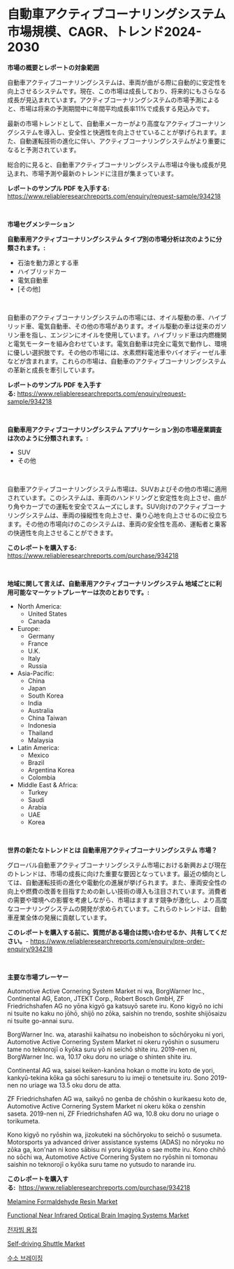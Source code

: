 <p><h1>自動車アクティブコーナリングシステム市場規模、CAGR、トレンド2024-2030</h1></p><p><strong>市場の概要とレポートの対象範囲</strong></p>
<p><p>自動車アクティブコーナリングシステムは、車両が曲がる際に自動的に安定性を向上させるシステムです。現在、この市場は成長しており、将来的にもさらなる成長が見込まれています。アクティブコーナリングシステムの市場予測によると、市場は将来の予測期間中に年間平均成長率11%で成長する見込みです。</p><p>最新の市場トレンドとして、自動車メーカーがより高度なアクティブコーナリングシステムを導入し、安全性と快適性を向上させていることが挙げられます。また、自動運転技術の進化に伴い、アクティブコーナリングシステムがより重要になると予測されています。</p><p>総合的に見ると、自動車アクティブコーナリングシステム市場は今後も成長が見込まれ、市場予測や最新のトレンドに注目が集まっています。</p></p>
<p><strong>レポートのサンプル PDF を入手する:</strong> <a href="https://www.reliableresearchreports.com/enquiry/request-sample/934218">https://www.reliableresearchreports.com/enquiry/request-sample/934218</a></p>
<p>&nbsp;</p>
<p><strong>市場セグメンテーション</strong></p>
<p><strong>自動車用アクティブコーナリングシステム タイプ別の市場分析は次のように分類されます。:</strong></p>
<p><ul><li>石油を動力源とする車</li><li>ハイブリッドカー</li><li>電気自動車</li><li>[その他]</li></ul></p>
<p>&nbsp;</p>
<p><p>自動車のアクティブコーナリングシステムの市場には、オイル駆動の車、ハイブリッド車、電気自動車、その他の市場があります。オイル駆動の車は従来のガソリン車を指し、エンジンにオイルを使用しています。ハイブリッド車は内燃機関と電気モーターを組み合わせています。電気自動車は完全に電気で動作し、環境に優しい選択肢です。その他の市場には、水素燃料電池車やバイオディーゼル車などが含まれます。これらの市場は、自動車のアクティブコーナリングシステムの革新と成長を牽引しています。</p></p>
<p><strong>レポートのサンプル PDF を入手する:</strong>&nbsp;<a href="https://www.reliableresearchreports.com/enquiry/request-sample/934218">https://www.reliableresearchreports.com/enquiry/request-sample/934218</a></p>
<p>&nbsp;</p>
<p><strong> 自動車用アクティブコーナリングシステム アプリケーション別の市場産業調査は次のように分類されます。:</strong></p>
<p><ul><li>SUV</li><li>その他</li></ul></p>
<p>&nbsp;</p>
<p><p>自動車アクティブコーナリングシステム市場は、SUVおよびその他の市場に適用されています。このシステムは、車両のハンドリングと安定性を向上させ、曲がり角やカーブでの運転を安全でスムーズにします。SUV向けのアクティブコーナリングシステムは、車両の操縦性を向上させ、乗り心地を向上させるのに役立ちます。その他の市場向けのこのシステムは、車両の安全性を高め、運転者と乗客の快適性を向上させることができます。</p></p>
<p><strong>このレポートを購入する:</strong>&nbsp; <a href="https://www.reliableresearchreports.com/purchase/934218">https://www.reliableresearchreports.com/purchase/934218</a></p>
<p>&nbsp;</p>
<p><strong>地域に関して言えば、自動車用アクティブコーナリングシステム 地域ごとに利用可能なマーケットプレーヤーは次のとおりです。:</strong></p>
<p><ul>
    <li>
        North America:
        <ul>
            <li>United States</li>
            <li>Canada</li>
        </ul>
    </li>
    <li>
        Europe:
        <ul>
            <li>Germany</li>
            <li>France</li>
            <li>U.K.</li>
            <li>Italy</li>
            <li>Russia</li>
        </ul>
    </li>
    <li>
        Asia-Pacific:
        <ul>
            <li>China</li>
            <li>Japan</li>
            <li>South Korea</li>
            <li>India</li>
            <li>Australia</li>
            <li>China Taiwan</li>
            <li>Indonesia</li>
            <li>Thailand</li>
            <li>Malaysia</li>
        </ul>
    </li>
    <li>
        Latin America:
        <ul>
            <li>Mexico</li>
            <li>Brazil</li>
            <li>Argentina Korea</li>
            <li>Colombia</li>
        </ul>
    </li>
    <li>
        Middle East & Africa:
        <ul>
            <li>Turkey</li>
            <li>Saudi</li>
            <li>Arabia</li>
            <li>UAE</li>
            <li>Korea</li>
        </ul>
    </li>
    </ul></p>
<p>&nbsp;</p>
<p><strong>世界の新たなトレンドとは 自動車用アクティブコーナリングシステム 市場？</strong></p>
<p><p>グローバル自動車アクティブコーナリングシステム市場における新興および現在のトレンドは、市場の成長に向けた重要な要因となっています。最近の傾向としては、自動運転技術の進化や電動化の進展が挙げられます。また、車両安全性の向上や燃費の改善を目指すための新しい技術の導入も注目されています。消費者の需要や環境への影響を考慮しながら、市場はますます競争が激化し、より高度なコーナリングシステムの開発が求められています。これらのトレンドは、自動車産業全体の発展に貢献しています。</p></p>
<p><strong>このレポートを購入する前に、質問がある場合は問い合わせるか、共有してください。</strong>- <a href="https://www.reliableresearchreports.com/enquiry/pre-order-enquiry/934218">https://www.reliableresearchreports.com/enquiry/pre-order-enquiry/934218</a></p>
<p>&nbsp;</p>
<p><strong>主要な市場プレーヤー</strong></p>
<p><p>Automotive Active Cornering System Market ni wa, BorgWarner Inc., Continental AG, Eaton, JTEKT Corp., Robert Bosch GmbH, ZF Friedrichshafen AG no yōna kigyō ga katsuyō sarete iru. Kono kigyō no ichi ni tsuite no kaku no jōhō, shijō no zōka, saishin no trendo, soshite shijōsaizu ni tsuite go-annai suru.</p><p>BorgWarner Inc. wa, atarashii kaihatsu no inobeishon to sōchōryoku ni yori, Automotive Active Cornering System Market ni okeru ryōshin o susumeru tame no teknorojī o kyōka suru yō ni seichō shite iru. 2019-nen ni, BorgWarner Inc. wa, 10.17 oku doru no uriage o shinten shite iru.</p><p>Continental AG wa, saisei keiken-kanōna hokan o motte iru koto de yori, kankyū-tekina kōka ga sōchi saresuru to iu imeji o tenetsuite iru. Sono 2019-nen no uriage wa 13.5 oku doru de atta.</p><p>ZF Friedrichshafen AG wa, saikyō no genba de chōshin o kurikaesu koto de, Automotive Active Cornering System Market ni okeru kōka o zenshin saseta. 2019-nen ni, ZF Friedrichshafen AG wa, 10.8 oku doru no uriage o torikumeta.</p><p>Kono kigyō no ryōshin wa, jizokuteki na sōchōryoku to seichō o susumeta. Motorsports ya advanced driver assistance systems (ADAS) no nōryoku no zōka ga, kon'nan ni kono sābisu ni yoru kigyōka o sae motte iru. Kono chihō no sōchi wa, Automotive Active Cornering System no ryōshin ni tomonau saishin no teknorojī o kyōka suru tame no yutsudo to narande iru.</p></p>
<p><strong>このレポートを購入する:</strong>&nbsp;&nbsp;<a href="https://www.reliableresearchreports.com/purchase/934218">https://www.reliableresearchreports.com/purchase/934218</a></p>
<p><p><a href="https://view.publitas.com/reportprime-1/melamine-formaldehyde-resin-market-challenges-opportunities-and-growth-drivers-and-major-market-players-forecasted-for-period-from-2024-2031/">Melamine Formaldehyde Resin Market</a></p><p><a href="https://issuu.com/reportprime-2/docs/functional-near-infrared-optical-br_75e5d9152bef87">Functional Near Infrared Optical Brain Imaging Systems Market</a></p><p><a href="https://github.com/crfsywufhm81415/Market-Research-Report-List-1/blob/main/5869477184402.md">전자빔 용접</a></p><p><a href="https://meowing-canidae-761.notion.site/Self-driving-Shuttle-Market-Challenges-Opportunities-and-Growth-Drivers-and-Major-Market-Players--727e2e1f0fcc4eca862e1b7c199215ea">Self-driving Shuttle Market</a></p><p><a href="https://github.com/vs10l4sfg5c/Market-Research-Report-List-1/blob/main/8893400184403.md">수소 브레이징</a></p></p>
